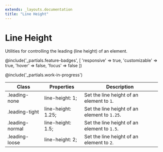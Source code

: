 ```yaml
---
extends: _layouts.documentation
title: "Line Height"
---
```


# Line Height

<div class="text-xl text-slate-light mb-4">
    Utilities for controlling the leading (line height) of an element.
</div>

@include('_partials.feature-badges', [
    'responsive' => true,
    'customizable' => true,
    'hover' => false,
    'focus' => false
])

@include('_partials.work-in-progress')

<div class="border-t border-grey-lighter">
    <table class="w-full text-left" style="border-collapse: collapse;">
        <thead>
          <tr>
              <th class="text-sm font-semibold text-grey-darker p-2 bg-grey-lightest">Class</th>
              <th class="text-sm font-semibold text-grey-darker p-2 bg-grey-lightest">Properties</th>
              <th class="text-sm font-semibold text-grey-darker p-2 bg-grey-lightest">Description</th>
          </tr>
        </thead>
        <tbody class="align-baseline">
            <tr>
                <td class="p-2 border-t border-smoke font-mono text-xs text-purple-dark whitespace-no-wrap">.leading-none</td>
                <td class="p-2 border-t border-smoke font-mono text-xs text-blue-dark">line-height: 1;</td>
                <td class="p-2 border-t border-smoke text-sm text-grey-darker">Set the line height of an element to <code>1</code>.</td>
            </tr>
            <tr>
                <td class="p-2 border-t border-smoke font-mono text-xs text-purple-dark whitespace-no-wrap">.leading-tight</td>
                <td class="p-2 border-t border-smoke font-mono text-xs text-blue-dark">line-height: 1.25;</td>
                <td class="p-2 border-t border-smoke text-sm text-grey-darker">Set the line height of an element to <code>1.25</code>.</td>
            </tr>
            <tr>
                <td class="p-2 border-t border-smoke font-mono text-xs text-purple-dark whitespace-no-wrap">.leading-normal</td>
                <td class="p-2 border-t border-smoke font-mono text-xs text-blue-dark">line-height: 1.5;</td>
                <td class="p-2 border-t border-smoke text-sm text-grey-darker">Set the line height of an element to <code>1.5</code>.</td>
            </tr>
            <tr>
                <td class="p-2 border-t border-smoke font-mono text-xs text-purple-dark whitespace-no-wrap">.leading-loose</td>
                <td class="p-2 border-t border-smoke font-mono text-xs text-blue-dark">line-height: 2;</td>
                <td class="p-2 border-t border-smoke text-sm text-grey-darker">Set the line height of an element to <code>2</code>.</td>
            </tr>
        </tbody>
    </table>
</div>
